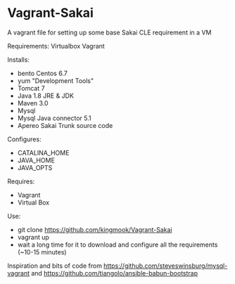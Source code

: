 # Vagrant-Sakai
A vagrant file for setting up some base Sakai CLE requirement in a VM

Requirements:
Virtualbox
Vagrant

Installs:
- bento Centos 6.7
- yum "Development Tools"
- Tomcat 7
- Java 1.8 JRE & JDK
- Maven 3.0
- Mysql 
- Mysql Java connector 5.1
- Apereo Sakai Trunk source code

Configures:
- CATALINA_HOME
- JAVA_HOME
- JAVA_OPTS

Requires:
- Vagrant
- Virtual Box


Use:
- git clone https://github.com/kingmook/Vagrant-Sakai
- vagrant up
- wait a long time for it to download and configure all the requirements (~10-15 minutes)


Inspiration and bits of code from https://github.com/steveswinsburg/mysql-vagrant and https://github.com/tiangolo/ansible-babun-bootstrap




